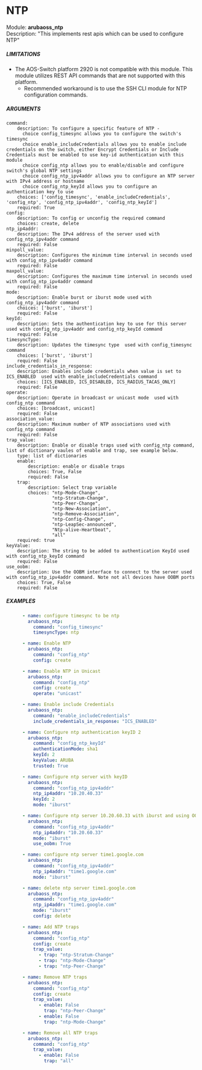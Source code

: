 # NTP
Module: ****arubaoss_ntp****  
Description: "This implements rest apis which can be used to configure NTP"
  
##### LIMITATIONS
* The AOS-Switch platform 2920 is not compatible with this module. This module utilizes REST API
 commands that are not supported with this platform.
  * Recommended workaround is to use the SSH CLI module for NTP configuration commands.  
  
##### ARGUMENTS
    command:
        description: To configure a specific feature of NTP -
          choice config_timesync allows you to configure the switch's timesync
          choice enable_includeCredentials allows you to enable include credentials on the switch, either Encrypt Credentials or Include Credentials must be enabled to use key-id authentication with this module
          choice config_ntp allows you to enable/disable and configure switch's global NTP settings
          choice config_ntp_ipv4addr allows you to configure an NTP server with IPv4 address or hostname
          choice config_ntp_keyId allows you to configure an authentication key to use
        choices: ['config_timesync', 'enable_includeCredentials', 'config_ntp', 'config_ntp_ipv4addr', 'config_ntp_keyId']
        required: True
    config:
        description: To config or unconfig the required command
        choices: create, delete
    ntp_ip4addr:
        description: The IPv4 address of the server used with config_ntp_ipv4addr command
        required: False
    minpoll_value:
        description: Configures the minimum time interval in seconds used with config_ntp_ipv4addr command
        required: False
    maxpoll_value:
        description: Configures the maximum time interval in seconds used with config_ntp_ipv4addr command
        required: False
    mode:
        description: Enable burst or iburst mode used with config_ntp_ipv4addr command
        choices: ['burst', 'iburst']
        required: False
    keyId:
        description: Sets the authentication key to use for this server used with config_ntp_ipv4addr and config_ntp_keyId command
        required: False
    timesyncType:
        description: Updates the timesync type  used with config_timesync command
        choices: ['burst', 'iburst']
        required: False
    include_credentials_in_response:
        description: Enables include credentials when value is set to ICS_ENABLED  used with enable_includeCredentials command
        choices: [ICS_ENABLED, ICS_DISABLED, ICS_RADIUS_TACAS_ONLY]
        required: False
    operate:
        description: Operate in broadcast or unicast mode  used with config_ntp command
        choices: [broadcast, unicast]
        required: False
    association_value:
        description: Maximum number of NTP associations used with config_ntp command
        required: False
    trap_value:
        description: Enable or disable traps used with config_ntp command, list of dictionary vaules of enable and trap, see example below.
        type: list of dictionaries
        enable:
            description: enable or disable traps
            choices: True, False
            required: False
        trap:
            description: Select trap variable
            choices: "ntp-Mode-Change",
                     "ntp-Stratum-Change",
                     "ntp-Peer-Change",
                     "ntp-New-Association",
                     "ntp-Remove-Association",
                     "ntp-Config-Change",
                     "ntp-LeapSec-announced",
                     "Ntp-alive-Heartbeat",
                     "all"
        required: true
    keyValue:
        description: The string to be added to authentication KeyId used with config_ntp_keyId command
        required: False
    use_oobm:
        description: Use the OOBM interface to connect to the server used with config_ntp_ipv4addr command. Note not all devices have OOBM ports
        choices: True, False
        required: False


##### EXAMPLES
```YAML
      - name: configure timesync to be ntp
        arubaoss_ntp:
          command: "config_timesync"
          timesyncType: ntp

      - name: Enable NTP
        arubaoss_ntp:
          command: "config_ntp"
          config: create

      - name: Enable NTP in Unicast
        arubaoss_ntp:
          command: "config_ntp"
          config: create
          operate: "unicast"

      - name: Enable include Credentials
        arubaoss_ntp:
          command: "enable_includeCredentials"
          include_credentials_in_response: "ICS_ENABLED"

      - name: Configure ntp authentication keyID 2
        arubaoss_ntp:
          command: "config_ntp_keyId"
          authenticationMode: sha1
          keyId: 2
          keyValue: ARUBA
          trusted: True

      - name: Configure ntp server with keyID
        arubaoss_ntp:
          command: "config_ntp_ipv4addr"
          ntp_ip4addr: "10.20.40.33"
          keyId: 2
          mode: "iburst"

      - name: Configure ntp server 10.20.60.33 with iburst and using OOBM
        arubaoss_ntp:
          command: "config_ntp_ipv4addr"
          ntp_ip4addr: "10.20.60.33"
          mode: "iburst"
          use_oobm: True

      - name: configure ntp server time1.google.com
        arubaoss_ntp:
          command: "config_ntp_ipv4addr"
          ntp_ip4addr: "time1.google.com"
          mode: "iburst"

      - name: delete ntp server time1.google.com
        arubaoss_ntp:
          command: "config_ntp_ipv4addr"
          ntp_ip4addr: "time1.google.com"
          mode: "iburst"
          config: delete

      - name: Add NTP traps
        arubaoss_ntp:
          command: "config_ntp"
          config: create
          trap_value:
            - trap: "ntp-Stratum-Change"
            - trap: "ntp-Mode-Change"
            - trap: "ntp-Peer-Change"

      - name: Remove NTP traps
        arubaoss_ntp:
          command: "config_ntp"
          config: create
          trap_value:
            - enable: False
              trap: "ntp-Peer-Change"
            - enable: False
              trap: "ntp-Mode-Change"

      - name: Remove all NTP traps
        arubaoss_ntp:
          command: "config_ntp"
          trap_value: 
            - enable: False
              trap: "all"
```